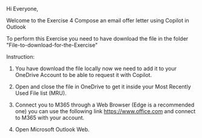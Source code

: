 Hi Everyone,

Welcome to the Exercise 4 Compose an email offer letter using Copilot in Outlook

To perform this Exercise you need to have download the file in the folder "File-to-download-for-the-Exercise"

Instruction: 

1) You have download the file locally now we need to add it to your OneDrive Account to be able to request it with Copilot.

2) Open and close the file in OneDrive to get it inside your Most Recently Used File list (MRU).

3) Connect you to M365 through a Web Browser (Edge is a recommended one) you can use the following link https://www.office.com  and connect to M365 with your account.

4) Open Microsoft Outlook Web.

